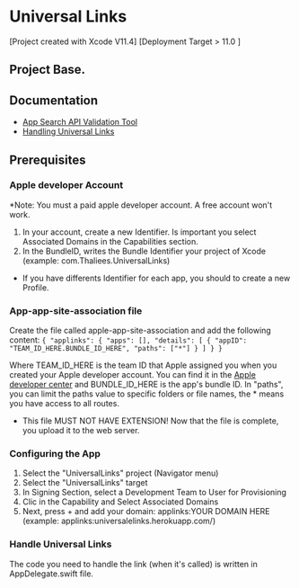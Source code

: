 # Universal Links
[Project created with Xcode V11.4]
[Deployment Target > 11.0 ]

## Project Base.
## Documentation
* [App Search API Validation Tool](https://search.developer.apple.com/appsearch-validation-tool/)
* [Handling Universal Links](https://developer.apple.com/documentation/uikit/inter-process_communication/allowing_apps_and_websites_to_link_to_your_content/handling_universal_links)

## Prerequisites
### Apple developer Account
*Note: You must a paid apple developer account. A free account won't work.
1. In your account, create a new Identifier. Is important you select Associated Domains in the Capabilities section.
1. In the BundleID, writes the Bundle Identifier your project of Xcode (example: com.Thaliees.UniversalLinks)

* If you have differents Identifier for each app, you should to create a new Profile.

### App-app-site-association file
Create the file called apple-app-site-association and add the following content:
`{
  "applinks": {
    "apps": [],
    "details": [
    {
      "appID": "TEAM_ID_HERE.BUNDLE_ID_HERE",
      "paths": ["*"]
    }
    ]
  }
}`

Where TEAM_ID_HERE is the team ID that Apple assigned you when you created your Apple developer account. You can find it in the [Apple developer center](https://developer.apple.com/membercenter) and BUNDLE_ID_HERE is the app's bundle ID. In "paths", you can limit the paths value to specific folders or file names, the * means you have access to all routes.

* This file MUST NOT HAVE EXTENSION!
Now that the file is complete, you upload it to the web server.

### Configuring the App
1. Select the "UniversalLinks" project (Navigator menu)
1. Select the "UniversalLinks" target
1. In Signing Section, select a Development Team to User for Provisioning
1. Clic in the Capability and Select Associated Domains
1. Next, press + and add your domain: applinks:YOUR DOMAIN HERE (example: applinks:universalelinks.herokuapp.com/)

### Handle Universal Links
The code you need to handle the link (when it's called) is written in AppDelegate.swift file.